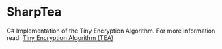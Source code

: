 # SharpTea

C# Implementation of the Tiny Encryption Algorithm.
For more information read: [Tiny Encryption Algorithm (TEA)](https://en.wikipedia.org/wiki/Tiny_Encryption_Algorithm)
